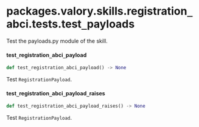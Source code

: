 <a id="packages.valory.skills.registration_abci.tests.test_payloads"></a>

# packages.valory.skills.registration`_`abci.tests.test`_`payloads

Test the payloads.py module of the skill.

<a id="packages.valory.skills.registration_abci.tests.test_payloads.test_registration_abci_payload"></a>

#### test`_`registration`_`abci`_`payload

```python
def test_registration_abci_payload() -> None
```

Test `RegistrationPayload`.

<a id="packages.valory.skills.registration_abci.tests.test_payloads.test_registration_abci_payload_raises"></a>

#### test`_`registration`_`abci`_`payload`_`raises

```python
def test_registration_abci_payload_raises() -> None
```

Test `RegistrationPayload`.

